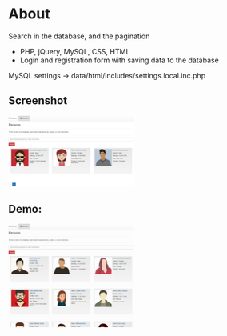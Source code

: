 # About

Search in the database, and the pagination

- PHP, jQuery, MySQL, CSS, HTML
- Login and registration form with saving data to the database

MySQL settings -> data/html/includes/settings.local.inc.php

## Screenshot

<img src="https://github.com/Art3m198/PHP-MySQL-Search-with-pagination/blob/master/screen/search.PNG" width="50%" height="50%">

## Demo:

<img src="https://github.com/Art3m198/PHP-MySQL-Search-with-pagination/blob/master/screen/anim.gif" width="50%" height="50%">
